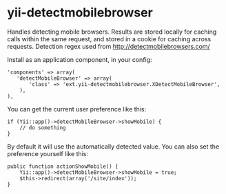 yii-detectmobilebrowser
=======================

Handles detecting mobile browsers.
Results are stored locally for caching calls within the same request, and
stored in a cookie for caching across requests.
Detection regex used from http://detectmobilebrowsers.com/

Install as an application component, in your config:

```
'components' => array(
   'detectMobileBrowser' => array(
       'class' => 'ext.yii-detectmobilebrowser.XDetectMobileBrowser',
    ),
),
```

You can get the current user preference like this:

```
if (Yii::app()->detectMobileBrowser->showMobile) {
    // do something
}
```

By default it will use the automatically detected value.
You can also set the preference yourself like this:

```
public function actionShowMobile() {
    Yii::app()->detectMobileBrowser->showMobile = true;
    $this->redirect(array('/site/index'));
}
```

